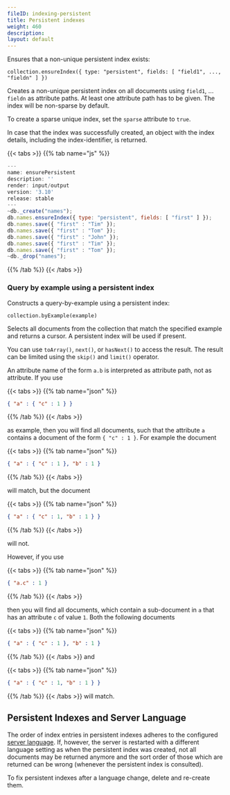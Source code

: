 ```yaml
---
fileID: indexing-persistent
title: Persistent indexes
weight: 460
description: 
layout: default
---
```

Ensures that a non-unique persistent index exists:

`collection.ensureIndex({ type: "persistent", fields: [ "field1", ..., "fieldn" ] })`

Creates a non-unique persistent index on all documents using `field1`, ...
`fieldn` as attribute paths. At least one attribute path has to be given.
The index will be non-sparse by default.

To create a sparse unique index, set the `sparse` attribute to `true`.

In case that the index was successfully created, an object with the index
details, including the index-identifier, is returned.


 {{< tabs >}}
{{% tab name="js" %}}
```js
---
name: ensurePersistent
description: ''
render: input/output
version: '3.10'
release: stable
---
~db._create("names");
db.names.ensureIndex({ type: "persistent", fields: [ "first" ] });
db.names.save({ "first" : "Tim" });
db.names.save({ "first" : "Tom" });
db.names.save({ "first" : "John" });
db.names.save({ "first" : "Tim" });
db.names.save({ "first" : "Tom" });
~db._drop("names");
```
{{% /tab %}}
{{< /tabs >}}
 



### Query by example using a persistent index

Constructs a query-by-example using a persistent index:

`collection.byExample(example)`

Selects all documents from the collection that match the specified example 
and returns a cursor. A persistent index will be used if present.

You can use `toArray()`, `next()`, or `hasNext()` to access the
result. The result can be limited using the `skip()` and `limit()`
operator.

An attribute name of the form `a.b` is interpreted as attribute path,
not as attribute. If you use

{{< tabs >}}
{{% tab name="json" %}}
```json
{ "a" : { "c" : 1 } }
```
{{% /tab %}}
{{< /tabs >}}

as example, then you will find all documents, such that the attribute
`a` contains a document of the form `{ "c" : 1 }`. For example the document

{{< tabs >}}
{{% tab name="json" %}}
```json
{ "a" : { "c" : 1 }, "b" : 1 }
```
{{% /tab %}}
{{< /tabs >}}

will match, but the document

{{< tabs >}}
{{% tab name="json" %}}
```json
{ "a" : { "c" : 1, "b" : 1 } }
```
{{% /tab %}}
{{< /tabs >}}

will not.

However, if you use

{{< tabs >}}
{{% tab name="json" %}}
```json
{ "a.c" : 1 }
```
{{% /tab %}}
{{< /tabs >}}

then you will find all documents, which contain a sub-document in `a`
that has an attribute `c` of value `1`. Both the following documents

{{< tabs >}}
{{% tab name="json" %}}
```json
{ "a" : { "c" : 1 }, "b" : 1 }
```
{{% /tab %}}
{{< /tabs >}}
and

{{< tabs >}}
{{% tab name="json" %}}
```json
{ "a" : { "c" : 1, "b" : 1 } }
```
{{% /tab %}}
{{< /tabs >}}
will match.

## Persistent Indexes and Server Language

The order of index entries in persistent indexes adheres to the configured
[server language](../../programs-tools/arangodb-server/programs-arangod-options#--default-language).
If, however, the server is restarted with a different language setting as when
the persistent index was created, not all documents may be returned anymore and
the sort order of those which are returned can be wrong (whenever the persistent
index is consulted).

To fix persistent indexes after a language change, delete and re-create them.
